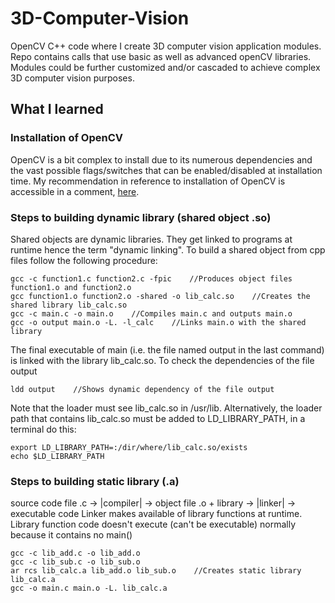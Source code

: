 # 3D-Computer-Vision
OpenCV C++ code where I create 3D computer vision application modules. Repo contains calls that use basic as well as advanced openCV libraries. Modules could be further customized and/or cascaded to achieve complex 3D computer vision purposes. 

## What I learned
### Installation of OpenCV
OpenCV is a bit complex to install due to its numerous dependencies and the vast possible flags/switches that can be enabled/disabled at installation time. My recommendation in reference to installation of OpenCV is accessible in a comment, [here](https://github.com/opencv/opencv/issues/22646#issuecomment-1368427549).

### Steps to building dynamic library (shared object .so)
Shared objects are dynamic libraries. They get linked to programs at runtime hence the term "dynamic linking". To build a shared object from cpp files follow the following procedure:
```
gcc -c function1.c function2.c -fpic    //Produces object files function1.o and function2.o
gcc function1.o function2.o -shared -o lib_calc.so    //Creates the shared library lib_calc.so
gcc -c main.c -o main.o    //Compiles main.c and outputs main.o
gcc -o output main.o -L. -l_calc    //Links main.o with the shared library
```
The final executable of main (i.e. the file named output in the last command) is linked with the library lib_calc.so. To check the dependencies of the file output 
```
ldd output    //Shows dynamic dependency of the file output
```
Note that the loader must see lib_calc.so in /usr/lib. Alternatively, the loader path that contains lib_calc.so must be added to LD_LIBRARY_PATH, in a terminal do this:
```
export LD_LIBRARY_PATH=:/dir/where/lib_calc.so/exists
echo $LD_LIBRARY_PATH
```
### Steps to building static library (.a)
source code file .c -> |compiler| -> object file .o + library -> |linker| -> executable code
Linker makes available of library functions at runtime. Library function code doesn't execute (can't be executable) normally because it contains no main()
```
gcc -c lib_add.c -o lib_add.o
gcc -c lib_sub.c -o lib_sub.o
ar rcs lib_calc.a lib_add.o lib_sub.o    //Creates static library lib_calc.a
gcc -o main.c main.o -L. lib_calc.a
```
